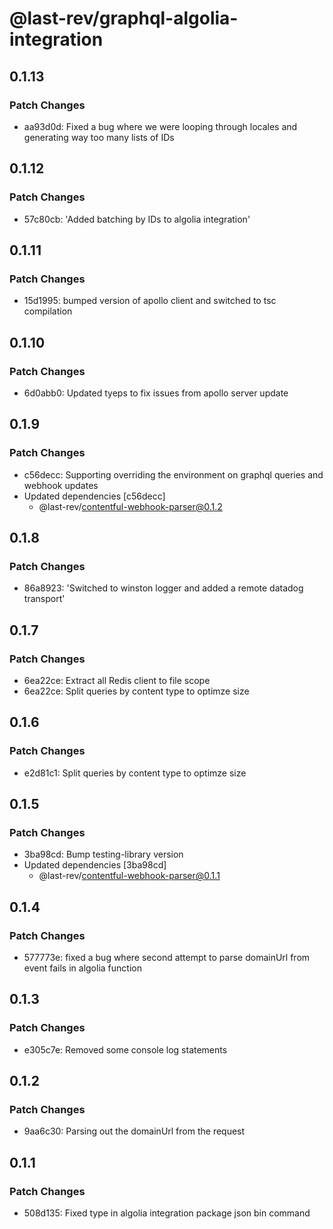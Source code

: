 # @last-rev/graphql-algolia-integration

## 0.1.13

### Patch Changes

- aa93d0d: Fixed a bug where we were looping through locales and generating way too many lists of IDs

## 0.1.12

### Patch Changes

- 57c80cb: 'Added batching by IDs to algolia integration'

## 0.1.11

### Patch Changes

- 15d1995: bumped version of apollo client and switched to tsc compilation

## 0.1.10

### Patch Changes

- 6d0abb0: Updated tyeps to fix issues from apollo server update

## 0.1.9

### Patch Changes

- c56decc: Supporting overriding the environment on graphql queries and webhook updates
- Updated dependencies [c56decc]
  - @last-rev/contentful-webhook-parser@0.1.2

## 0.1.8

### Patch Changes

- 86a8923: 'Switched to winston logger and added a remote datadog transport'

## 0.1.7

### Patch Changes

- 6ea22ce: Extract all Redis client to file scope
- 6ea22ce: Split queries by content type to optimze size

## 0.1.6

### Patch Changes

- e2d81c1: Split queries by content type to optimze size

## 0.1.5

### Patch Changes

- 3ba98cd: Bump testing-library version
- Updated dependencies [3ba98cd]
  - @last-rev/contentful-webhook-parser@0.1.1

## 0.1.4

### Patch Changes

- 577773e: fixed a bug where second attempt to parse domainUrl from event fails in algolia function

## 0.1.3

### Patch Changes

- e305c7e: Removed some console log statements

## 0.1.2

### Patch Changes

- 9aa6c30: Parsing out the domainUrl from the request

## 0.1.1

### Patch Changes

- 508d135: Fixed type in algolia integration package json bin command
